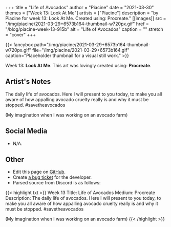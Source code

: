 +++
title =       "Life of Avocados"
author =      "Piacine"
date =        "2021-03-30"
themes =      ["Week 13: Look At Me"]
artists =     ["Piacine"]
description = "by Piacine for week 13: Look At Me. Created using: Procreate."
[[images]]
      src = "/img/piacine/2021-03-29+6573b164-thumbnail-w720px.gif"
      href = "/blog/piacine-week-13-915b"
      alt = "Life of Avocados"
      caption = ""
      stretch = "cover"
+++

{{< fancybox path="/img/piacine/2021-03-29+6573b164-thumbnail-w720px.gif" file="/img/piacine/2021-03-29+6573b164.gif" caption="Placeholder thumbnail for a visual still work." >}}


Week 13: **Look At Me**. This art was lovingly created using: **Procreate**.

## Artist's Notes

The daily life of avocados. Here I will present to you today, to make you all aware of how appalling avocado cruelty really is and why it must be stopped. #savetheavocados 

(My imagination when I was working on an avocado farm)

## Social Media

- N/A.

## Other

- Edit this page on [GitHub](https://github.com/teaminkling/web-refresh/edit/main/content/blog/piacine-week-13-915b.md).
- Create [a bug ticket](https://github.com/teaminkling/web-refresh/issues/new?assignees=&labels=bug&template=problem-report.md&title=) for the developer.
- Parsed source from Discord is as follows:

{{< highlight txt >}}
Week 13
Title: Life of Avocados
Medium: Procreate
Description: The daily life of avocados. Here I will present to you today, to make you all aware of how appalling avocado cruelty really is and why it must be stopped. #savetheavocados 

(My imagination when I was working on an avocado farm)
{{< /highlight >}}